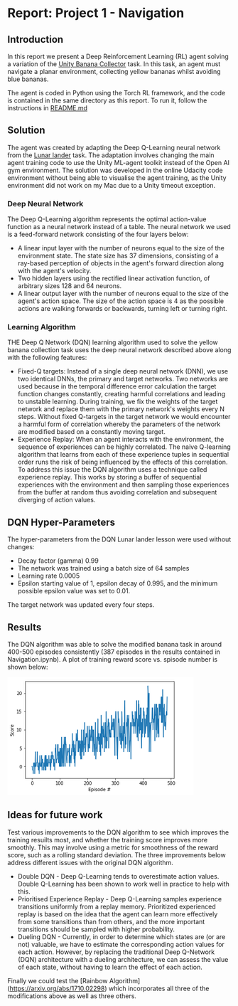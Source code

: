 # Report: Project 1 - Navigation

## Introduction 

In this report we present a Deep Reinforcement Learning (RL) agent solving a variation of the [Unity Banana Collector](https://github.com/Unity-Technologies/ml-agents/blob/master/docs/Learning-Environment-Examples.md#banana-collector) task. In this task, an agent must navigate a planar environment, collecting yellow bananas whilst
avoiding blue bananas.

The agent is coded in Python using the Torch RL framework, and the code is contained in the same directory
as this report. To run it, follow the instructions in [README.md](https://github.com/srmorgan1/deep-reinforcement-learning/blob/master/p1_navigation/README.md)

## Solution

The agent was created by adapting the Deep Q-Learning neural network from the [Lunar lander](https://github.com/udacity/deep-reinforcement-learning/tree/master/dqn/solution) task.
The adaptation involves changing the main agent training code to use the Unity ML-agent toolkit instead
of the Open AI gym environment. The solution was developed in the online Udacity code environment
without being able to visualise the agent training, as the Unity environment did not work on my Mac due to a
Unity timeout exception.

### Deep Neural Network

The Deep Q-Learning algorithm represents the optimal action-value function as a neural network instead of a table. The neural network we used is a feed-forward network consisting of the four layers below:

+ A linear input layer with the number of neurons equal to the size of the environment state. The state size
  has 37 dimensions, consisting of a ray-based perception of objects in the agent's forward direction along
  with the agent's velocity.
+ Two hidden layers using the rectified linear activation function, of arbitrary sizes 128 and 64 neurons.
+ A linear output layer with the number of neurons equal to the size of the agent's action space. The size of
  the action space is 4 as the possible actions are walking forwards or backwards, turning left or turning
  right.

### Learning Algorithm

THE Deep Q Network (DQN) learning algorithm used to solve the yellow banana collection task uses the deep
neural network described above along with the following features:

+ Fixed-Q targets: Instead of a single deep neural network (DNN), we use two identical DNNs, the primary and target networks.
  Two networks are used because in the temporal difference error calculation the target function changes constantly, creating harmful
  correlations and leading to unstable learning. During training, we fix the weights of the target network and replace them with the
  primary network's weights every N steps. Without fixed Q-targets in the target network we would encounter a harmful form of correlation
  whereby the parameters of the network are modified based on a constantly moving target.
+ Experience Replay: When an agent interacts with the environment, the sequence of experiences can be highly correlated.
  The naive Q-learning algorithm that learns from each of these experience tuples in sequential order runs the risk of being influenced by the effects of this correlation. To address this issue the DQN algorithm uses a technique called experience replay. This works by storing
  a buffer of sequential experiences with the environment and then sampling those experiences from the buffer at random thus avoiding
  correlation and subsequent diverging of action values.

## DQN Hyper-Parameters

The hyper-parameters from the DQN Lunar lander lesson were used without changes:

+ Decay factor (gamma) 0.99
+ The network was trained using a batch size of 64 samples
+ Learning rate 0.0005
+ Epsilon starting value of 1, epsilon decay of 0.995, and the minimum possible epsilon value was set to 0.01.

The target network was updated every four steps.

## Results

The DQN algorithm was able to solve the modified banana task in around 400-500 episodes consistently (387 episodes in the results contained in Navigation.ipynb).
A plot of training reward score vs. spisode number is shown below:

![](training-results.png)

## Ideas for future work

Test various improvements to the DQN algorithm to see which improves the training resuilts most, and whether
the training score improves more smoothly. This may involve using a metric for smoothness of the reward score, such as a rolling
standard deviation. The three improvements below address different issues with the original DQN algorithm.

+ Double DQN - Deep Q-Learning tends to overestimate action values. Double Q-Learning has been shown to work well in practice to help with this.
+ Prioritised Experience Replay - Deep Q-Learning samples experience transitions uniformly from a replay memory. Prioritized experienced replay is based on the idea that the agent can learn more effectively from some transitions than from others, and the more important transitions should be sampled with higher probability.
+ Dueling DQN - Currently, in order to determine which states are (or are not) valuable, we have to estimate the corresponding action values for each action. However, by replacing the traditional Deep Q-Network (DQN) architecture with a dueling architecture, we can assess the value of each state, without having to learn the effect of each action.

Finally we could test the [Rainbow Algorithm] (https://arxiv.org/abs/1710.02298) which incorporates all three of the modifications above as well as three others.